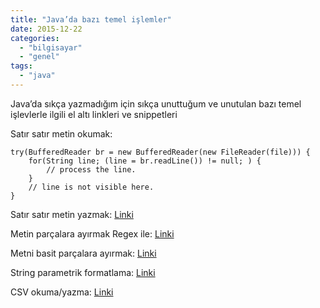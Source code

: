 ```yaml
---
title: "Java’da bazı temel işlemler"
date: 2015-12-22
categories: 
  - "bilgisayar"
  - "genel"
tags: 
  - "java"
---
```


Java’da sıkça yazmadığım için sıkça unuttuğum ve unutulan bazı temel işlevlerle ilgili el altı linkleri ve snippetleri

Satır satır metin okumak:

```
try(BufferedReader br = new BufferedReader(new FileReader(file))) {
    for(String line; (line = br.readLine()) != null; ) {
        // process the line.
    }
    // line is not visible here.
}
```

Satır satır metin yazmak: [Linki](http://www.programcreek.com/2011/03/java-write-to-a-file-code-example/)

Metin parçalara ayırmak Regex ile: [Linki](http://stackoverflow.com/questions/3976616/how-to-find-nth-occurrence-of-character-in-a-string)

Metni basit parçalara ayırmak: [Linki](http://stackoverflow.com/questions/3481828/how-to-split-a-string-in-java)

String parametrik formatlama: [Linki](http://javarevisited.blogspot.com.tr/2012/08/how-to-format-string-in-java-printf.html)

CSV okuma/yazma: [Linki](http://viralpatel.net/blogs/java-read-write-csv-file/)
